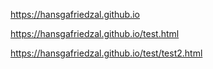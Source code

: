 https://hansgafriedzal.github.io

https://hansgafriedzal.github.io/test.html

https://hansgafriedzal.github.io/test/test2.html
